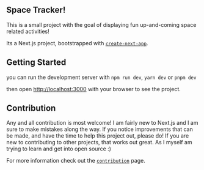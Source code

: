 ## Space Tracker!
This is a small project with the goal of displaying fun up-and-coming space related activities!

Its a Next.js project, bootstrapped with [`create-next-app`](https://github.com/vercel/next.js/tree/canary/packages/create-next-app).


## Getting Started

you can run the development server with `npm run dev`, `yarn dev` or `pnpm dev`

then open [http://localhost:3000](http://localhost:3000) with your browser to see the project.

## Contribution
Any and all contribution is most welcome! I am fairly new to Next.js and I am sure to make mistakes along the way. If you notice improvements that can be made, and have the time to help this project out, please do! If you are new to contributing to other projects, that works out great. As I myself am trying to learn and get into open source :)

For more information check out the [`contribution`](CONTRIBUTING.md) page.
